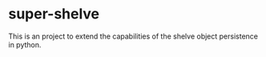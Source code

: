 # super-shelve

This is an project to extend the capabilities of the shelve object persistence in python.
